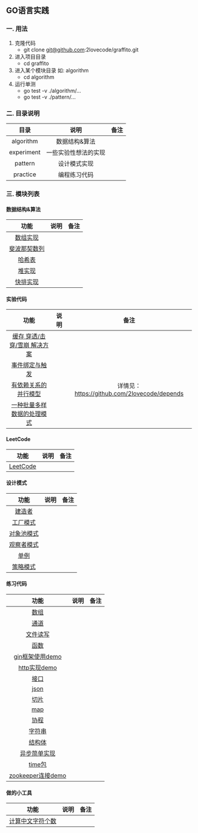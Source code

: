 ## GO语言实践

### 一. 用法
  1. 克隆代码
        - git clone git@github.com:2lovecode/graffito.git
  2. 进入项目目录
        - cd graffito
  3. 进入某个模块目录 如: algorithm
        - cd algorithm
  4. 运行单测
        - go test -v ./algorithm/...
        - go test -v ./pattern/...
    
### 二. 目录说明

| 目录  | 说明  | 备注                       |
| :---:  | :------:  | :------------------------  |
| algorithm |   数据结构&算法  ||
| experiment |  一些实验性想法的实现     ||
| pattern |  设计模式实现     ||
| practice | 编程练习代码     ||

### 三. 模块列表

#### 数据结构&算法
| 功能  | 说明  | 备注                       |
| :---:  | :------: | :------------------------:  |
| [数组实现](algorithm/array.go) |  |  |
| [斐波那契数列](algorithm/fibonacci.go) |  | |
| [哈希表](algorithm/hash.go) |  |  |
| [堆实现](algorithm/heap.go) |  |  |
| [快排实现](algorithm/quicksort.go) |  |  |

#### 实验代码
| 功能  | 说明  | 备注                       |
| :---:  | :------: | :------------------------:  |
| [缓存 穿透/击穿/雪崩 解决方案](experiment/cache/main.go)|  |  |
| [事件绑定与触发](experiment/event/main.go)|  |  |
| [有依赖关系的并行模型](experiment/httpdeps/main.go)|  |  详情见：https://github.com/2lovecode/depends|
| [一种批量多样数据的处理模式](experiment/mode0/main.go)|  |  |

#### LeetCode
| 功能  | 说明  | 备注                       |
| :---:  | :------: | :------------------------:  |
| [LeetCode](algorithm/leetcode) |  |  |

#### 设计模式
| 功能  | 说明  | 备注                       |
| :---:  | :------: | :------------------------:  |
| [建造者](pattern/builder.go) |  |  |
| [工厂模式](pattern/factory.go) |  |  |
| [对象池模式](pattern/obj_pool.go) |  |  |
| [观察者模式](pattern/observer.go) |  |  |
| [单例](pattern/singleton.go) |  |  |
| [策略模式](pattern/strategy.go) |  |  |

#### 练习代码
| 功能  | 说明  | 备注                       |
| :---:  | :------: | :------------------------:  |
| [数组](practice/array/main.go)|  |  |
| [通道](practice/channel/main.go)|  |  |
| [文件读写](practice/file/main.go)|  |  |
| [函数](practice/func/main.go)|  |  |
| [gin框架使用demo](practice/gin/main.go)|  |  |
| [http实现demo](practice/http/main.go)|  |  |
| [接口](practice/interface/main.go)|  |  |
| [json](practice/json/main.go)|  |  |
| [切片](practice/list/main.go)|  |  |
| [map](practice/map/main.go)|  |  |
| [协程](practice/routine/main.go)|  |  |
| [字符串](practice/string/main.go)|  |  |
| [结构体](practice/struct/main.go)|  |  |
| [异步简单实现](practice/sync/main.go)|  |  |
| [time包](practice/time/main.go)|  |  |
| [zookeeper连接demo](practice/zookeeper/main.go)|  |  |

#### 做的小工具
| 功能  | 说明  | 备注                       |
| :---:  | :------: | :------------------------:  |
| [计算中文字符个数](tools/count/main.go)|  |  |
